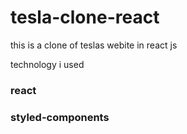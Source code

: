 # tesla-clone-react  
this is a clone of teslas webite in react js

technology i used
### react
### styled-components
 
